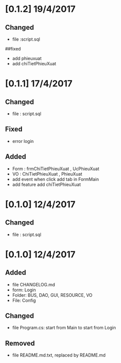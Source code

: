 # [0.1.2] 19/4/2017

## Changed
- file :script.sql

##fixed
- add phieuxuat
- add chiTietPhieuXuat

# [0.1.1] 17/4/2017

## Changed
- file : script.sql

## Fixed
- error login

## Added
- Form : frmChiTietPhieuXuat , UcPhieuXuat
- VO : ChiTietPhieuXuat , PhieuXuat
- add event when click add tab in FormMain
- add feature add chiTietPhieuXuat


# [0.1.0] 12/4/2017

## Changed
- file : script.sql

# [0.1.0] 12/4/2017

## Added 
- file CHANGELOG.md
- form: Login
- Folder: BUS, DAO, GUI, RESOURCE, VO
- File: Config

## Changed
- file Program.cs: start from Main to start from Login

## Removed
- file README.md.txt, replaced by README.md
